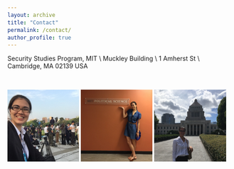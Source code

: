 ```yaml
---
layout: archive
title: "Contact"
permalink: /contact/
author_profile: true
---
```


Security Studies Program, MIT \\
Muckley Building \\
1 Amherst St \\
Cambridge, MA 02139 USA


&nbsp;

 <p float="left">
  <img src="/images/hiroshima.jpg" width="32%" />
  <img src="/images/mit.jpg" width="32%" />
  <img src="/images/diet.jpg" width="32%" /> 
</p>

